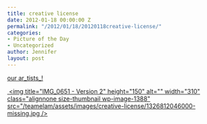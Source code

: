 ```yaml
---
title: creative license
date: 2012-01-18 00:00:00 Z
permalink: "/2012/01/18/20120118creative-license/"
categories:
- Picture of the Day
- Uncategorized
author: Jennifer
layout: post
---
```


[our ar_tists_!](http://www.flickr.com/photos/jenniferandJennifers_photos/sets/72157628916854331/)

[ <img title="IMG_0651 - Version 2" height="150" alt="" width="310" class="alignnone size-thumbnail wp-image-1388" src="/teamelam/assets/images/creative-license/1326812046000-missing.jpg />](http://www.flickr.com/photos/jenniferandJennifers_photos/sets/72157628916854331/)
